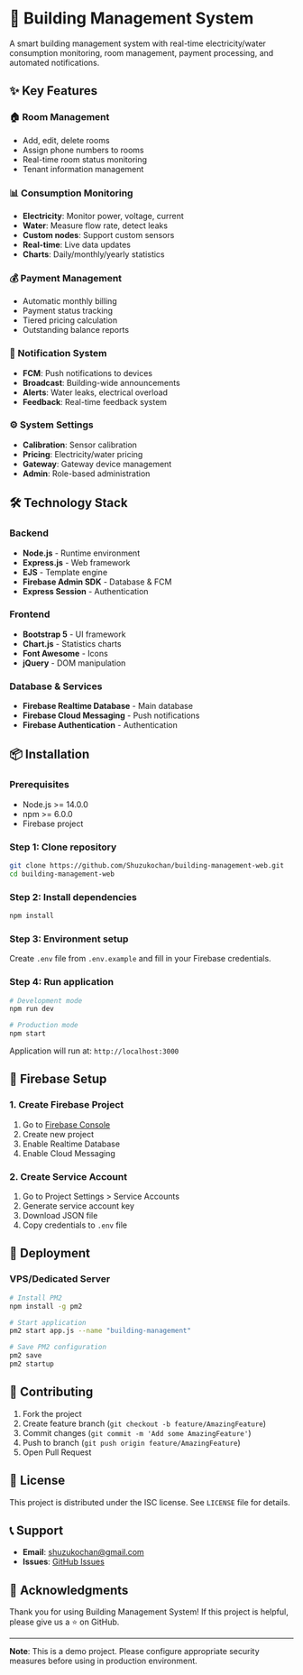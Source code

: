 # 🏢 Building Management System

A smart building management system with real-time electricity/water consumption monitoring, room management, payment processing, and automated notifications.

## ✨ Key Features

### 🏠 Room Management
- Add, edit, delete rooms
- Assign phone numbers to rooms
- Real-time room status monitoring
- Tenant information management

### 📊 Consumption Monitoring
- **Electricity**: Monitor power, voltage, current
- **Water**: Measure flow rate, detect leaks
- **Custom nodes**: Support custom sensors
- **Real-time**: Live data updates
- **Charts**: Daily/monthly/yearly statistics

### 💰 Payment Management
- Automatic monthly billing
- Payment status tracking
- Tiered pricing calculation
- Outstanding balance reports

### 🔔 Notification System
- **FCM**: Push notifications to devices
- **Broadcast**: Building-wide announcements
- **Alerts**: Water leaks, electrical overload
- **Feedback**: Real-time feedback system

### ⚙️ System Settings
- **Calibration**: Sensor calibration
- **Pricing**: Electricity/water pricing
- **Gateway**: Gateway device management
- **Admin**: Role-based administration

## 🛠️ Technology Stack

### Backend
- **Node.js** - Runtime environment
- **Express.js** - Web framework
- **EJS** - Template engine
- **Firebase Admin SDK** - Database & FCM
- **Express Session** - Authentication

### Frontend
- **Bootstrap 5** - UI framework
- **Chart.js** - Statistics charts
- **Font Awesome** - Icons
- **jQuery** - DOM manipulation

### Database & Services
- **Firebase Realtime Database** - Main database
- **Firebase Cloud Messaging** - Push notifications
- **Firebase Authentication** - Authentication

## 📦 Installation

### Prerequisites
- Node.js >= 14.0.0
- npm >= 6.0.0
- Firebase project

### Step 1: Clone repository
```bash
git clone https://github.com/Shuzukochan/building-management-web.git
cd building-management-web
```

### Step 2: Install dependencies
```bash
npm install
```

### Step 3: Environment setup
Create `.env` file from `.env.example` and fill in your Firebase credentials.

### Step 4: Run application
```bash
# Development mode
npm run dev

# Production mode
npm start
```

Application will run at: `http://localhost:3000`

## 🔧 Firebase Setup

### 1. Create Firebase Project
1. Go to [Firebase Console](https://console.firebase.google.com/)
2. Create new project
3. Enable Realtime Database
4. Enable Cloud Messaging

### 2. Create Service Account
1. Go to Project Settings > Service Accounts
2. Generate service account key
3. Download JSON file
4. Copy credentials to `.env` file

## 🚀 Deployment
### VPS/Dedicated Server
```bash
# Install PM2
npm install -g pm2

# Start application
pm2 start app.js --name "building-management"

# Save PM2 configuration
pm2 save
pm2 startup
```

## 🤝 Contributing

1. Fork the project
2. Create feature branch (`git checkout -b feature/AmazingFeature`)
3. Commit changes (`git commit -m 'Add some AmazingFeature'`)
4. Push to branch (`git push origin feature/AmazingFeature`)
5. Open Pull Request

## 📝 License

This project is distributed under the ISC license. See `LICENSE` file for details.

## 📞 Support

- **Email**: shuzukochan@gmail.com
- **Issues**: [GitHub Issues](https://github.com/Shuzukochan/building-management-web/issues)

## 🙏 Acknowledgments

Thank you for using Building Management System! If this project is helpful, please give us a ⭐ on GitHub.

---

**Note**: This is a demo project. Please configure appropriate security measures before using in production environment.

